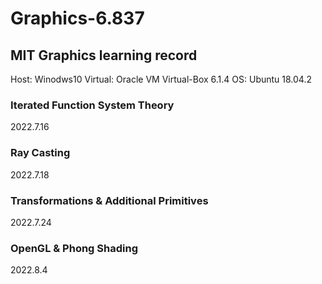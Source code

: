 # Graphics-6.837
## MIT Graphics learning record
Host:    Winodws10 
Virtual: Oracle VM Virtual-Box 6.1.4 
OS:      Ubuntu 18.04.2

### Iterated Function System Theory
2022.7.16

### Ray Casting
2022.7.18

### Transformations & Additional Primitives
2022.7.24

### OpenGL & Phong Shading
2022.8.4
